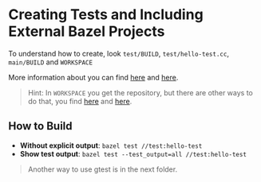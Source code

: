 # Creating Tests and Including External Bazel Projects

To understand how to create, look ```test/BUILD```, ```test/hello-test.cc```, ```main/BUILD``` and ```WORKSPACE```

More information about you can find [here](https://bazel.build/tutorials/cpp-use-cases) and [here](https://google.github.io/googletest/quickstart-bazel.html).

> Hint: In ```WORKSPACE``` you get the repository, but there are other ways to do that, you find [here](https://bazel.build/rules/lib/repo) and [here](https://bazel.build/reference/be/workspace).

## How to Build

- **Without explicit output**: ```bazel test //test:hello-test```
- **Show test output**: ```bazel test --test_output=all //test:hello-test```

> Another way to use gtest is in the next folder.